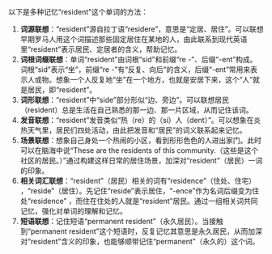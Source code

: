 以下是多种记忆“resident”这个单词的方法：
1. **词源联想**：“resident”源自拉丁语“residere”，意思是“定居、居住”。可以联想早期罗马人用这个词描述那些固定居住在某地的人，由此联系到现代英语里“resident”表示居民、定居者的含义，帮助记忆。
2. **词根词缀联想**：单词“resident”由词根“sid”和前缀“re -”、后缀“-ent”构成。词根“sid”表示“坐”，前缀“re -”有“反复、向后”的含义，后缀“-ent”常用来表示人或物。想象一个人反复地“坐”在一个地方，也就是安居下来，这个“人”就是居民，即“resident”。
3. **词形联想**：“resident”中“side”部分形似“边、旁边”。可以联想居民（resident）总是生活在自己熟悉的那一边、那一片区域，从而记住该词。
4. **发音联想**：“resident”发音类似“热（re）的（si）人（dent）”。可以想象在炎热天气里，居民们四处活动，由此把发音和“居民”的词义联系起来记忆。
5. **场景联想**：想象自己身处一个热闹的小区，看到形形色色的人进出家门。此时可以在脑海中说“These are the residents of this community.（这些是这个社区的居民。）”通过构建这样日常的居住场景，加深对“resident”（居民）一词的印象。
6. **相关词汇联想**：“resident”（居民）相关的词有“residence”（住处、住宅） ，“reside”（居住）。先记住“reside”表示居住，“-ence”作为名词后缀变为住处“residence” ，而住在住处的人就是“resident”居民。通过一组相关词共同记忆，强化对单词的理解和记忆。
7. **短语联想**：记住短语“permanent resident”（永久居民）。当接触到“permanent resident”这个短语时，反复记忆其意思是永久居民，从而加深对“resident”含义的印象，也能够顺带记住“permanent”（永久的）这个词。 